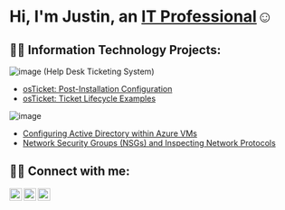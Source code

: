 <h1>Hi, I'm Justin, an <a href="https://linkedin.com/in/justin-mccuff-039b5a19b/">IT Professional</a>☺</h1>

<h2>👨‍💻 Information Technology Projects:</h2>

![image](https://github.com/justinmccuff/justinmccuff/assets/143865133/eddbeea1-d523-4824-bbd0-15aa0796aaca)
 (Help Desk Ticketing System)</b>
  - [osTicket: Post-Installation Configuration](https://github.com/justinmccuff/post-install-config)
  - [osTicket: Ticket Lifecycle Examples](https://github.com/justinmccuff/ticket-lifecycle)

![image](https://github.com/justinmccuff/justinmccuff/assets/143865133/8907d31a-bcf5-4256-b278-036b48c8cc57)
  - [Configuring Active Directory within Azure VMs](https://github.com/justinmccuff/configure-ad)
  - [Network Security Groups (NSGs) and Inspecting Network Protocols](https://github.com/justinmccuff/azure-network-protocols)

<h2>🤝🏼 Connect with me:</h2>

[<img align="left" alt="Justin | Twitter" width="22px" src="https://cdn.jsdelivr.net/npm/simple-icons@v3/icons/twitter.svg" />][twitter]
[<img align="left" alt="Justin | LinkedIn" width="22px" src="https://cdn.jsdelivr.net/npm/simple-icons@v3/icons/linkedin.svg" />][linkedin]
[<img align="left" alt="Justin | Instagram" width="22px" src="https://cdn.jsdelivr.net/npm/simple-icons@v3/icons/instagram.svg" />][instagram]

[twitter]: https://twitter.com
[instagram]: https://www.instagram.com
[linkedin]: https://linkedin.com/in/justin-mccuff-039b5a19b/
